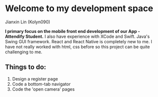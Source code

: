 # Welcome to my development space
Jianxin Lin (Kolyn090)

**I primary focus on the mobile front end development
of our App - Attendify Student.**
I also have experience with XCode and Swift. Java's Swing GUI framework.
React and React Native is completely new to me. I have not really worked with 
html, css before so this project can be quite challenging to me.

## Things to do:
1. Design a register page
2. Code a bottom-tab navigator
3. Code the 'open camera' pages
